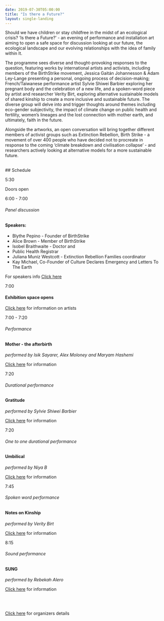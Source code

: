 ```yaml
---
date: 2019-07-30T05:00:00
title: "Is there a Future?"
layout: single-landing
---
```


Should we have children or stay childfree in the midst of an ecological crisis? ‘Is there a Future?’ -
an evening of performance and installation art aiming to open a safe space for discussion looking
at our future, the ecological landscape and our evolving relationships with the idea of family within
It.

The programme sees diverse and thought-provoking responses to the question, featuring works by international artists and activists, including members of the BirthStrike movement, Jessica Gaitán Johannesson & Adam Ley-Lange presenting a personal, ongoing process of decision-making; French/Taiwanese performance artist Sylvie Shiwei Barbier exploring her pregnant body and the celebration of a new life, and a spoken-word piece by artist and researcher Verity Birt, exploring alternative sustainable models of shared kinship to create a more inclusive and sustainable future. The diverse group will delve into and trigger thoughts around themes including eco-gender subjectivity, the impact of climate change on public health and fertility, women’s lineages and the lost connection with mother earth, and ultimately, faith in the future.

Alongside the artworks, an open conversation will bring together different members of activist
groups such as Extinction Rebellion, Birth Strike - a movement of over 400 people who have
decided not to procreate in response to the coming ‘climate breakdown and civilisation collapse’ -
and researchers actively looking at alternative models for a more sustainable future.

<br/>
## Schedule
<div class="schedule">
    <div class="col-left">
        <p class="time">5:30</p>
    </div>
    <div class="col-right">
        <p>Doors open</p>
    </div>
    <p class="clearfix"></p>
</div>

<div class="schedule">
    <div class="col-left">
        <p class="time">6:00 - 7:00</p>
    </div>
    <div class="col-right">
        <h6>Panel discussion</h6>
        <h4>Speakers:</h4>
        <ul>
            <li>Blythe Pepino - Founder of BirthStrike</li>
            <li>Alice Brown - Member of BirthStrike</li>
            <li>Isobel Braithwaite - Doctor and </li>
            <li>Public Health Registrar</li>
            <li>Juliana Muniz Westcott - Extinction Rebellion Families coordinator</li>
            <li>Kay Michael, Co-Founder of Culture Declares Emergency and Letters To The Earth</li>
        </ul>
        <p>For speakers info <a href="/is-there-a-future-programme/speakers">Click here</a></p>
    </div>
    <p class="clearfix"></p>
</div>

<div class="schedule">
    <div class="col-left">
        <p class="time">7:00</p>
    </div>
    <div class="col-right">
        <h4>Exhibition space opens</h4>
        <p><a href="/is-there-a-future-programme/participating-artists">Click here</a> for information on artists</p>
    </div>
    <p class="clearfix"></p>
</div>

<div class="schedule">
    <div class="col-left">
        <p class="time">7:00 - 7:20</p>
    </div>
    <div class="col-right">
        <h6>Performance </h6>
        <h4>Mother - the afterbirth</h4>
        <p><i>performed by Isik Sayarer, Alex Moloney and Maryam Hashemi </i></p>
        <p><a href="/is-there-a-future-programme/participating-artists#fourthland">Click here</a> for information</p>
    </div>
    <p class="clearfix"></p>
</div>

<div class="schedule">
    <div class="col-left">
        <p class="time">7:20</p>
    </div>
    <div class="col-right">
        <h6>Durational performance  </h6>
        <h4>Gratitude</h4>
        <p><i>performed by Sylvie Shiwei Barbier </i></p>
        <p><a href="/is-there-a-future-programme/participating-artists#gratitude">Click here</a> for information</p>
    </div>
    <p class="clearfix"></p>
</div>

<div class="schedule">
    <div class="col-left">
        <p class="time">7:20</p>
    </div>
    <div class="col-right">
        <h6>One to one durational performance</h6>
        <h4>Umbilical</h4>
        <p><i>performed by Niya B</i></p>
        <p><a href="/is-there-a-future-programme/participating-artists#umbilical">Click here</a> for information</p>
    </div>
    <p class="clearfix"></p>
</div>

<div class="schedule">
    <div class="col-left">
        <p class="time">7:45</p>
    </div>
    <div class="col-right">
        <h6>Spoken word performance </h6>
        <h4>Notes on Kinship</h4>
        <p><i>performed by Verity Birt</i></p>
        <p><a href="/is-there-a-future-programme/participating-artists#notes-on-kinship">Click here</a> for information</p>
    </div>
    <p class="clearfix"></p>
</div>

<div class="schedule">
    <div class="col-left">
        <p class="time">8:15</p>
    </div>
    <div class="col-right">
        <h6>Sound performance</h6>
        <h4>SUNG</h4>
        <p><i>performed by Rebekah Alero</i></p>
        <p><a href="/is-there-a-future-programme/participating-artists#sung">Click here</a> for information</p>
    </div>
    <p class="clearfix"></p>
</div>


<br/><br/>
<p><a href="/is-there-a-future-programme/participating-artists#about-the-organisers">Click here</a> for organizers details </p>